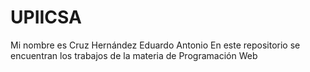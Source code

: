 # UPIICSA
Mi nombre es Cruz Hernández Eduardo Antonio
En este repositorio se encuentran los trabajos de la materia de Programación Web
